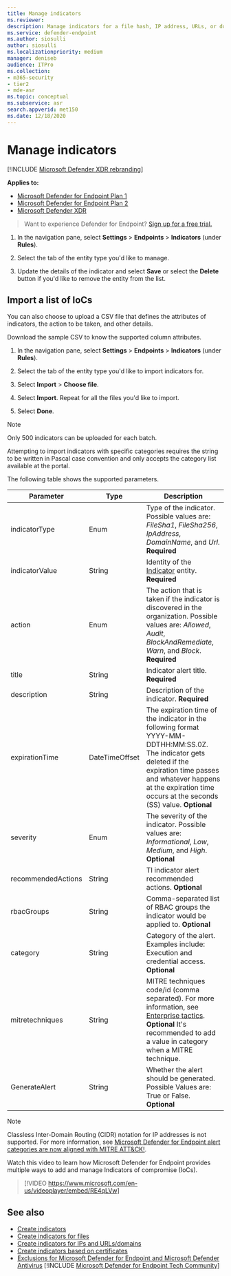 ```yaml
---
title: Manage indicators
ms.reviewer:
description: Manage indicators for a file hash, IP address, URLs, or domains that define the detection, prevention, and exclusion of entities.
ms.service: defender-endpoint
ms.author: siosulli
author: siosulli
ms.localizationpriority: medium
manager: deniseb
audience: ITPro
ms.collection: 
- m365-security
- tier2
- mde-asr
ms.topic: conceptual
ms.subservice: asr
search.appverid: met150
ms.date: 12/18/2020
---
```


# Manage indicators

[!INCLUDE [Microsoft Defender XDR rebranding](../includes/microsoft-defender.md)]


**Applies to:**
- [Microsoft Defender for Endpoint Plan 1](https://go.microsoft.com/fwlink/p/?linkid=2154037)
- [Microsoft Defender for Endpoint Plan 2](https://go.microsoft.com/fwlink/p/?linkid=2154037)
- [Microsoft Defender XDR](https://go.microsoft.com/fwlink/?linkid=2118804)


> Want to experience Defender for Endpoint? [Sign up for a free trial.](https://www.microsoft.com/WindowsForBusiness/windows-atp?ocid=docs-wdatp-automationexclusionlist-abovefoldlink)

1. In the navigation pane, select **Settings** \> **Endpoints** \> **Indicators** (under **Rules**).

2. Select the tab of the entity type you'd like to manage.

3. Update the details of the indicator and select **Save** or select the **Delete** button if you'd like to remove the entity from the list.

## Import a list of IoCs

You can also choose to upload a CSV file that defines the attributes of indicators, the action to be taken, and other details.

Download the sample CSV to know the supported column attributes.

1. In the navigation pane, select **Settings** \> **Endpoints** \> **Indicators** (under **Rules**).

2. Select the tab of the entity type you'd like to import indicators for.

3. Select **Import** \> **Choose file**.

4. Select **Import**. Repeat for all the files you'd like to import.

5. Select **Done**.

> [!NOTE]
> Only 500 indicators can be uploaded for each batch. 
>
> Attempting to import indicators with specific categories requires the string to be written in Pascal case convention and only accepts the category list available at the portal.

The following table shows the supported parameters.

| Parameter|Type|Description |
| ---| ---| --- |
| indicatorType|Enum|Type of the indicator. Possible values are: *FileSha1*, *FileSha256*, *IpAddress*, *DomainName*, and *Url*. **Required** |
| indicatorValue|String|Identity of the [Indicator](ti-indicator.md) entity. **Required** |
| action|Enum|The action that is taken if the indicator is discovered in the organization. Possible values are: *Allowed*, *Audit*, *BlockAndRemediate*, *Warn*, and *Block*. **Required** |
| title|String|Indicator alert title. **Required** |
| description|String| Description of the indicator. **Required** |
| expirationTime|DateTimeOffset|The expiration time of the indicator in the following format YYYY-MM-DDTHH:MM:SS.0Z. The indicator gets deleted if the expiration time passes and whatever happens at the expiration time occurs at the seconds (SS) value. **Optional** |
| severity|Enum|The severity of the indicator. Possible values are: *Informational*, *Low*, *Medium*, and *High*. **Optional** |
| recommendedActions|String|TI indicator alert recommended actions. **Optional** |
| rbacGroups|String|Comma-separated list of RBAC groups the indicator would be applied to. **Optional** |
| category|String|Category of the alert. Examples include: Execution and credential access. **Optional** |
| mitretechniques|String|MITRE techniques code/id (comma separated). For more information, see [Enterprise tactics](https://attack.mitre.org/tactics/enterprise/). **Optional** It's recommended to add a value in category when a MITRE technique. |
| GenerateAlert|String|Whether the alert should be generated. Possible Values are: True or False. **Optional** |

> [!NOTE]
> Classless Inter-Domain Routing (CIDR) notation for IP addresses is not supported.
For more information, see [Microsoft Defender for Endpoint alert categories are now aligned with MITRE ATT&CK!](https://techcommunity.microsoft.com/t5/microsoft-defender-for-endpoint/microsoft-defender-atp-alert-categories-are-now-aligned-with/ba-p/732748).

Watch this video to learn how Microsoft Defender for Endpoint provides multiple ways to add and manage Indicators of compromise (IoCs). 
> [!VIDEO https://www.microsoft.com/en-us/videoplayer/embed/RE4qLVw]

## See also

- [Create indicators](manage-indicators.md)
- [Create indicators for files](indicator-file.md)
- [Create indicators for IPs and URLs/domains](indicator-ip-domain.md)
- [Create indicators based on certificates](indicator-certificates.md)
- [Exclusions for Microsoft Defender for Endpoint and Microsoft Defender Antivirus](defender-endpoint-antivirus-exclusions.md)
[!INCLUDE [Microsoft Defender for Endpoint Tech Community](../includes/defender-mde-techcommunity.md)]
